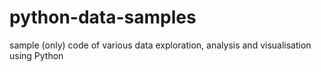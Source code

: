 # python-data-samples

sample (only) code of various data exploration, analysis and visualisation using Python